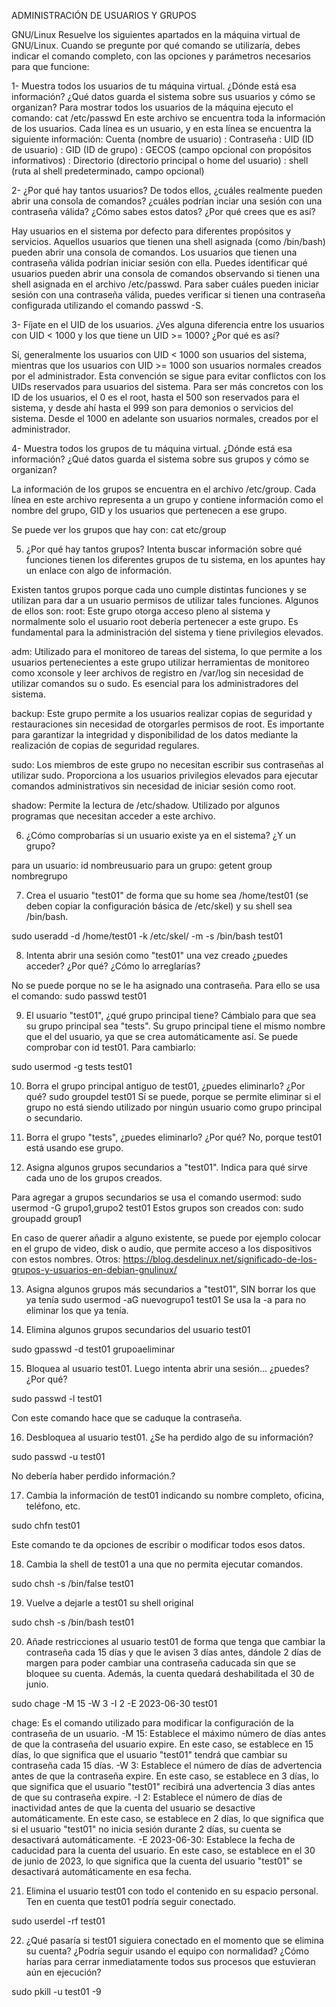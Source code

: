 ADMINISTRACIÓN DE USUARIOS Y GRUPOS

GNU/Linux 
Resuelve los siguientes apartados en la máquina virtual de GNU/Linux. Cuando se pregunte por qué comando se utilizaría, debes indicar el comando completo, con las opciones y parámetros necesarios para que funcione:

1- Muestra todos los usuarios de tu máquina virtual. ¿Dónde está esa información? ¿Qué datos guarda el sistema sobre sus usuarios y cómo se organizan?
Para mostrar todos los usuarios de la máquina ejecuto el comando:
cat /etc/passwd
En este archivo se encuentra toda la información de los usuarios.  Cada línea es un usuario, y en esta línea se encuentra la siguiente información:
Cuenta (nombre de usuario) : Contraseña : UID (ID de usuario) : GID (ID de grupo) : GECOS (campo opcional con propósitos informativos) : Directorio (directorio principal o home del usuario) : shell (ruta al shell predeterminado, campo opcional)

2- ¿Por qué hay tantos usuarios? De todos ellos, ¿cuáles realmente pueden abrir una consola de comandos? ¿cuáles podrían inciar una sesión con una contraseña válida? ¿Cómo sabes estos datos? ¿Por qué crees que es así?

Hay usuarios en el sistema por defecto para diferentes propósitos y servicios. Aquellos usuarios que tienen una shell asignada (como /bin/bash) pueden abrir una consola de comandos. Los usuarios que tienen una contraseña válida podrían iniciar sesión con ella.
Puedes identificar qué usuarios pueden abrir una consola de comandos observando si tienen una shell asignada en el archivo /etc/passwd. Para saber cuáles pueden iniciar sesión con una contraseña válida, puedes verificar si tienen una contraseña configurada utilizando el comando passwd -S.


3- Fíjate en el UID de los usuarios. ¿Ves alguna diferencia entre los usuarios con UID < 1000 y los que tiene un UID >= 1000? ¿Por qué es así?

Sí, generalmente los usuarios con UID < 1000 son usuarios del sistema, mientras que los usuarios con UID >= 1000 son usuarios normales creados por el administrador. Esta convención se sigue para evitar conflictos con los UIDs reservados para usuarios del sistema. Para ser más concretos con los ID de los usuarios, el 0 es el root, hasta el 500 son reservados para el sistema, y desde ahí hasta el 999 son para demonios o servicios del sistema. Desde el 1000 en adelante son usuarios normales, creados por el administrador.


4- Muestra todos los grupos de tu máquina virtual. ¿Dónde está esa información? ¿Qué datos guarda el sistema sobre sus grupos y cómo se organizan?

La información de los grupos se encuentra en el archivo /etc/group. Cada línea en este archivo representa a un grupo y contiene información como el nombre del grupo, GID y los usuarios que pertenecen a ese grupo.

Se puede ver los grupos que hay con:
cat etc/group

5. ¿Por qué hay tantos grupos? Intenta buscar información sobre qué funciones tienen los diferentes grupos de tu sistema, en los apuntes hay un enlace con algo de información.

Existen tantos grupos porque cada uno cumple distintas funciones y se utilizan para dar a un usuario permisos de utilizar tales funciones.
Algunos de ellos son:
root: Este grupo otorga acceso pleno al sistema y normalmente solo el usuario root debería pertenecer a este grupo. Es fundamental para la administración del sistema y tiene privilegios elevados.


adm: Utilizado para el monitoreo de tareas del sistema, lo que permite a los usuarios pertenecientes a este grupo utilizar herramientas de monitoreo como xconsole y leer archivos de registro en /var/log sin necesidad de utilizar comandos su o sudo. Es esencial para los administradores del sistema.


backup: Este grupo permite a los usuarios realizar copias de seguridad y restauraciones sin necesidad de otorgarles permisos de root. Es importante para garantizar la integridad y disponibilidad de los datos mediante la realización de copias de seguridad regulares.


sudo: Los miembros de este grupo no necesitan escribir sus contraseñas al utilizar sudo. Proporciona a los usuarios privilegios elevados para ejecutar comandos administrativos sin necesidad de iniciar sesión como root.


shadow: Permite la lectura de /etc/shadow. Utilizado por algunos programas que necesitan acceder a este archivo.

6. ¿Cómo comprobarías si un usuario existe ya en el sistema? ¿Y un grupo?

para un usuario: id nombreusuario
para un grupo: getent group nombregrupo

7. Crea el usuario "test01" de forma que su home sea /home/test01 (se deben copiar la configuración básica de /etc/skel) y su shell sea /bin/bash.

sudo useradd -d /home/test01 -k /etc/skel/ -m -s /bin/bash test01

8. Intenta abrir una sesión como "test01" una vez creado ¿puedes acceder? ¿Por qué? ¿Cómo lo arreglarías?

No se puede porque no se le ha asignado una contraseña. Para ello se usa el comando:
sudo passwd test01



9. El usuario "test01", ¿qué grupo principal tiene? Cámbialo para que sea su grupo principal sea "tests".
Su grupo principal tiene el mismo nombre que el del usuario, ya que se crea automáticamente así. Se puede comprobar con id test01. Para cambiarlo:

sudo usermod -g tests test01


10. Borra el grupo principal antiguo de test01, ¿puedes eliminarlo? ¿Por qué?
sudo groupdel test01
Sí se puede, porque se permite eliminar si el grupo no está siendo utilizado por ningún usuario como grupo principal o secundario. 

11. Borra el grupo "tests", ¿puedes eliminarlo? ¿Por qué?
No, porque test01 está usando ese grupo.

12. Asigna algunos grupos secundarios a "test01". Indica para qué sirve cada uno de los grupos creados.

Para agregar a grupos secundarios se usa el comando usermod:
sudo usermod -G grupo1,grupo2 test01
Estos grupos son creados con:
sudo groupadd group1

En caso de querer añadir a alguno existente, se puede por ejemplo colocar en el grupo de video, disk o audio, que permite acceso a los dispositivos con estos nombres.
Otros:
https://blog.desdelinux.net/significado-de-los-grupos-y-usuarios-en-debian-gnulinux/

13. Asigna algunos grupos más secundarios a "test01", SIN borrar los que ya tenía
sudo usermod -aG nuevogrupo1 test01
Se usa la -a para no eliminar los que ya tenía.


14. Elimina algunos grupos secundarios del usuario test01

sudo gpasswd -d test01 grupoaeliminar


15. Bloquea al usuario test01. Luego intenta abrir una sesión... ¿puedes? ¿Por qué?

sudo passwd -l test01

Con este comando hace que se caduque la contraseña.

16. Desbloquea al usuario test01. ¿Se ha perdido algo de su información?

sudo passwd -u test01

No debería haber perdido información.?

17. Cambia la información de test01 indicando su nombre completo, oficina, teléfono, etc.

sudo chfn test01

Este comando te da opciones de escribir o modificar  todos esos datos.


18. Cambia la shell de test01 a una que no permita ejecutar comandos.

sudo chsh -s /bin/false test01


19. Vuelve a dejarle a test01 su shell original

sudo chsh -s /bin/bash test01


20. Añade restricciones al usuario test01 de forma que tenga que cambiar la contraseña cada 15 días y que le avisen 3 días antes, dándole 2 días de margen para poder cambiar una contraseña caducada sin que se bloquee su cuenta. Además, la cuenta quedará deshabilitada el 30 de junio.

sudo chage -M 15 -W 3 -I 2 -E 2023-06-30 test01

chage: Es el comando utilizado para modificar la configuración de la contraseña de un usuario.
-M 15: Establece el máximo número de días antes de que la contraseña del usuario expire. En este caso, se establece en 15 días, lo que significa que el usuario "test01" tendrá que cambiar su contraseña cada 15 días.
-W 3: Establece el número de días de advertencia antes de que la contraseña expire. En este caso, se establece en 3 días, lo que significa que el usuario "test01" recibirá una advertencia 3 días antes de que su contraseña expire.
-I 2: Establece el número de días de inactividad antes de que la cuenta del usuario se desactive automáticamente. En este caso, se establece en 2 días, lo que significa que si el usuario "test01" no inicia sesión durante 2 días, su cuenta se desactivará automáticamente.
-E 2023-06-30: Establece la fecha de caducidad para la cuenta del usuario. En este caso, se establece en el 30 de junio de 2023, lo que significa que la cuenta del usuario "test01" se desactivará automáticamente en esa fecha.


21. Elimina el usuario test01 con todo el contenido en su espacio personal. Ten en cuenta que test01 podría seguir conectado.

sudo userdel -rf test01

22. ¿Qué pasaría si test01 siguiera conectado en el momento que se elimina su cuenta? ¿Podría seguir usando el equipo con normalidad? ¿Cómo harías para cerrar inmediatamente todos sus procesos que estuvieran aún en ejecución?

sudo pkill -u test01 -9


